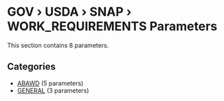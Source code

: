 # GOV › USDA › SNAP › WORK_REQUIREMENTS Parameters

This section contains 8 parameters.

## Categories

- [ABAWD](abawd/index.md) (5 parameters)
- [GENERAL](general/index.md) (3 parameters)
